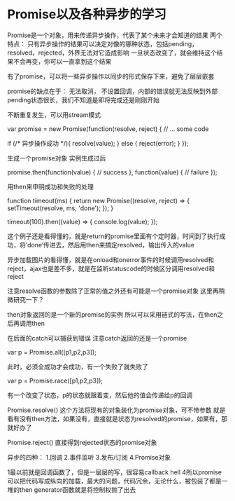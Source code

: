# Promise以及各种异步的学习
Promise是一个对象，用来传递异步操作，代表了某个未来才会知道的结果
两个特点：
     只有异步操作的结果可以决定对像的哪种状态，包括pending，resolved，rejected，外界无法对它造成影响
     一旦状态改变了，就会维持这个结果不会再变，你可以一直拿到这个结果

有了promise，可以将一些异步操作以同步的形式保存下来，避免了层层嵌套

promise的缺点在于：
     无法取消，
     不设置回调，内部的错误就无法反映到外部
     pending状态很长，我们不知道是即将完成还是刚刚开始

不断重复发生，可以用stream模式

var promise = new Promise(function(resolve, reject) {
  // ... some code

  if (/* 异步操作成功 */){
    resolve(value);
  } else {
    reject(error);
  }
});

生成一个promise对象
实例生成过后

promise.then(function(value) {
  // success
}, function(value) {
  // failure
});

用then来申明成功和失败的处理

function timeout(ms) {
  return new Promise((resolve, reject) => {
    setTimeout(resolve, ms, 'done');
  });
}

timeout(100).then((value) => {
  console.log(value);
});

这个例子还是看得懂的，就是return的promise里面有个定时器，时间到了执行成功，将‘done’传进去，然后用then来搞定resolved，输出传入的value

异步加载图片的看得懂，就是在onload和onerror事件的时候调用resolved和reject，ajax也是差不多，就是在监听statuscode的时候区分调用resolved和reject

注意resolve函数的参数除了正常的值之外还有可能是一个promise对象
这里再稍微研究一下？

then对象返回的是一个新的promise的实例
所以可以采用链式的写法，在then之后再调用then

在后面的catch可以捕获到错误
注意catch返回的还是一个promise

var p = Promise.all([p1,p2,p3]);

此时，必须全成功才会成功，有一个失败了就失败了

var p = Promise.race([p1,p2,p3]);

有一个改变了状态，p的状态就跟着变，然后他的值会传递给p的回调

Promise.resolve()
这个方法将现有的对象装化为promise对象，可不带参数
就是看有没有then方法，如果没有，直接就是状态为resolved的promise，如果有，那就好办了

Promise.reject()
直接得到rejected状态的promise对象

异步的四种：
1.回调
2.事件监听
3.发布/订阅
4.Promise对象

1最以前就是回调函数了，但是一层层的写，很容易callback hell
4所以promise可以把代码写成纵向的加载，最大的问题，代码冗余，无论什么，被包装了都是一堆的then
generator函数就是将控制权抛了出去